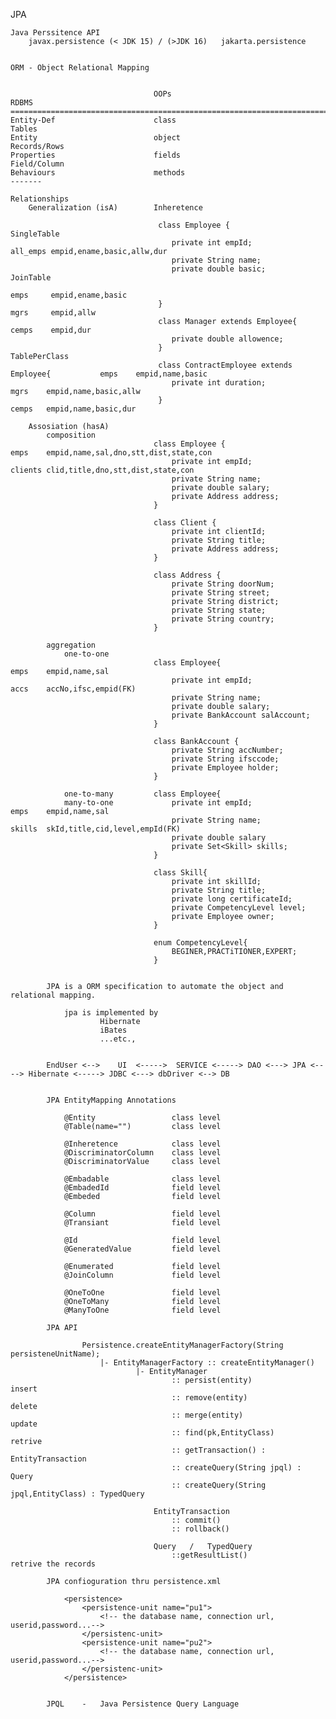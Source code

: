 JPA

    Java Perssitence API  
        javax.persistence (< JDK 15) / (>JDK 16)   jakarta.persistence


    ORM - Object Relational Mapping


                                    OOPs                                            RDBMS
    =============================================================================================================
    Entity-Def                      class                                             Tables
    Entity                          object                                            Records/Rows
    Properties                      fields                                            Field/Column
    Behaviours                      methods                                           -------

    Relationships
        Generalization (isA)        Inheretence                                       
                                    
                                     class Employee {                               SingleTable
                                        private int empId;                             all_emps empid,ename,basic,allw,dur
                                        private String name;
                                        private double basic;                       JoinTable
                                                                                       emps     empid,ename,basic 
                                     }                                                 mgrs     empid,allw
                                     class Manager extends Employee{                   cemps    empid,dur 
                                        private double allowence;
                                     }                                              TablePerClass
                                     class ContractEmployee extends Employee{           emps    empid,name,basic        
                                        private int duration;                           mgrs    empid,name,basic,allw
                                     }                                                  cemps   empid,name,basic,dur

        Assosiation (hasA)
            composition             
                                    class Employee {                                emps    empid,name,sal,dno,stt,dist,state,con
                                        private int empId;                          clients clid,title,dno,stt,dist,state,con
                                        private String name;
                                        private double salary;
                                        private Address address;
                                    }

                                    class Client {
                                        private int clientId;
                                        private String title;
                                        private Address address;
                                    }

                                    class Address {
                                        private String doorNum;
                                        private String street;
                                        private String district;
                                        private String state;
                                        private String country;
                                    }

            aggregation
                one-to-one          
                                    class Employee{                                 emps    empid,name,sal
                                        private int empId;                          accs    accNo,ifsc,empid(FK)
                                        private String name;
                                        private double salary;
                                        private BankAccount salAccount;
                                    }

                                    class BankAccount {
                                        private String accNumber;
                                        private String ifsccode;
                                        private Employee holder;
                                    }

                one-to-many         class Employee{                                 
                many-to-one             private int empId;                          emps    empid,name,sal
                                        private String name;                        skills  skId,title,cid,level,empId(FK)
                                        private double salary
                                        private Set<Skill> skills;
                                    }

                                    class Skill{
                                        private int skillId;
                                        private String title;
                                        private long certificateId;
                                        private CompetencyLevel level;
                                        private Employee owner;
                                    }

                                    enum CompetencyLevel{
                                        BEGINER,PRACTiTIONER,EXPERT;
                                    }

               
            JPA is a ORM specification to automate the object and relational mapping.
            
                jpa is implemented by
                        Hibernate
                        iBates
                        ...etc.,


            EndUser <-->    UI  <----->  SERVICE <-----> DAO <---> JPA <----> Hibernate <-----> JDBC <---> dbDriver <--> DB


            JPA EntityMapping Annotations

                @Entity                 class level
                @Table(name="")         class level

                @Inheretence            class level
                @DiscriminatorColumn    class level
                @DiscriminatorValue     class level

                @Embadable              class level
                @EmbadedId              field level
                @Embeded                field level

                @Column                 field level
                @Transiant              field level

                @Id                     field level
                @GeneratedValue         field level

                @Enumerated             field level
                @JoinColumn             field level

                @OneToOne               field level
                @OneToMany              field level
                @ManyToOne              field level

            JPA API

                    Persistence.createEntityManagerFactory(String persisteneUnitName);
                        |- EntityManagerFactory :: createEntityManager()
                                |- EntityManager
                                        :: persist(entity)                              insert
                                        :: remove(entity)                               delete
                                        :: merge(entity)                                update
                                        :: find(pk,EntityClass)                         retrive
                                        :: getTransaction() : EntityTransaction
                                        :: createQuery(String jpql) : Query
                                        :: createQuery(String jpql,EntityClass) : TypedQuery

                                    EntityTransaction
                                        :: commit()
                                        :: rollback()

                                    Query   /   TypedQuery
                                        ::getResultList()                           retrive the records

            JPA confioguration thru persistence.xml

                <persistence>
                    <persistence-unit name="pu1">
                        <!-- the database name, connection url, userid,password...-->
                    </persistenc-unit>
                    <persistence-unit name="pu2">
                        <!-- the database name, connection url, userid,password...-->
                    </persistenc-unit>
                </persistence>
                                    

            JPQL    -   Java Persistence Query Language
